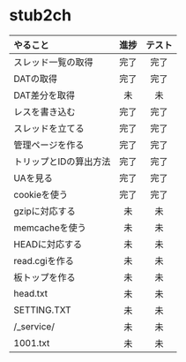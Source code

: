 # stub2ch

|やること|進捗|テスト|
|:--|:--:|:--:|
|スレッド一覧の取得|完了|完了|
|DATの取得|完了|完了|
|DAT差分を取得|未|未|
|レスを書き込む|完了|完了|
|スレッドを立てる|完了|完了|
|管理ページを作る|完了|完了|
|トリップとIDの算出方法|完了|完了|
|UAを見る|完了|完了|
|cookieを使う|完了|完了|
|gzipに対応する|未|未|
|memcacheを使う|未|未|
|HEADに対応する|未|未|
|read.cgiを作る|未|未|
|板トップを作る|未|未|
|head.txt|未|未|
|SETTING.TXT|未|未|
|/\_service/|未|未|
|1001.txt|未|未|
